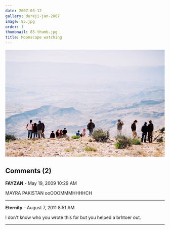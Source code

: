 ```yaml
---
date: 2007-03-12
gallery: dureji-jan-2007
image: 85.jpg
order: 1
thumbnail: 85-thumb.jpg
title: Moonscape watching
---
```


![Moonscape watching](./85.jpg)

<div id="comments">

## Comments (2)

**FAYZAN** - May 19, 2009 10:29 AM

MAYRA PAKISTAN ooOOOMMMHHHHCH

---

**Eternity** - August  7, 2011  8:51 AM

I don't know who you wrote this for but you helped a brhtoer out.

---

</div>